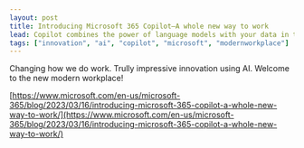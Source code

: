 ```yaml
---
layout: post
title: Introducing Microsoft 365 Copilot—A whole new way to work
lead: Copilot combines the power of language models with your data in the Microsoft 365 apps and Microsoft Graph to turn your words into the most powerful productivity tool on the planet.
tags: ["innovation", "ai", "copilot", "microsoft", "modernworkplace"]
---
```


Changing how we do work. Trully impressive innovation using AI. Welcome to the new modern workplace!

[https://www.microsoft.com/en-us/microsoft-365/blog/2023/03/16/introducing-microsoft-365-copilot-a-whole-new-way-to-work/](https://www.microsoft.com/en-us/microsoft-365/blog/2023/03/16/introducing-microsoft-365-copilot-a-whole-new-way-to-work/)